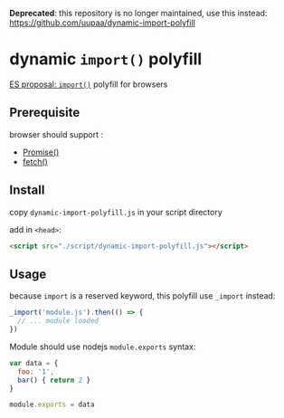 **Deprecated**: this repository is no longer maintained, use this instead:  https://github.com/uupaa/dynamic-import-polyfill

# dynamic `import()` polyfill

[ES proposal: `import()`](https://github.com/tc39/proposal-dynamic-import) polyfill for browsers

## Prerequisite

browser should support :

* [Promise()](https://developer.mozilla.org//docs/Web/JavaScript/Reference/Global_Objects/Promise)
* [fetch()](https://developer.mozilla.org//docs/Web/API/Fetch_API)

## Install

copy `dynamic-import-polyfill.js` in your script directory

add in `<head>`:

```html
<script src="./script/dynamic-import-polyfill.js"></script>
```

## Usage

because `import` is a reserved keyword, this polyfill use `_import` instead:

```javascript
_import('module.js').then(() => {
  // ... module loaded
})
```

Module should use nodejs `module.exports` syntax:

```javascript
var data = {
  foo: '1',
  bar() { return 2 }
}

module.exports = data
```